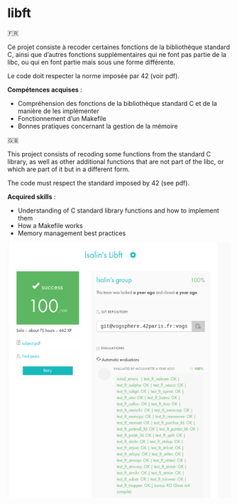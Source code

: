 # libft

🇫🇷

Ce projet consiste à recoder certaines fonctions de la bibliothèque standard C, ainsi que d’autres fonctions supplémentaires qui ne font pas partie de la libc, ou qui en font partie mais sous une forme différente.

Le code doit respecter la norme imposée par 42 (voir pdf).

__Compétences acquises__ :

* Compréhension des fonctions de la bibliothèque standard C et de la manière de les implémenter
* Fonctionnement d’un Makefile
* Bonnes pratiques concernant la gestion de la mémoire

🇬🇧

This project consists of recoding some functions from the standard C library, as well as other additional functions that are not part of the libc, or which are part of it but in a different form.

The code must respect the standard imposed by 42 (see pdf).

__Acquired skills__ :

* Understanding of C standard library functions and how to implement them
* How a Makefile works
* Memory management best practices

![rating](rating.png)
